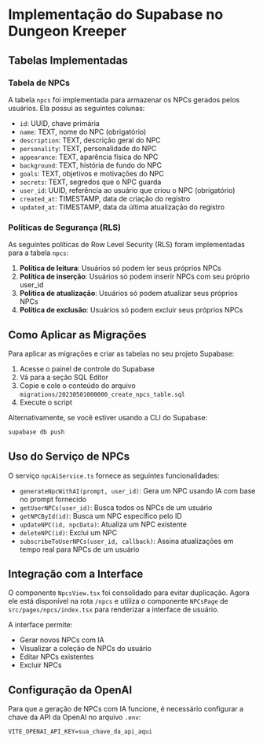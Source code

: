 # Implementação do Supabase no Dungeon Kreeper

## Tabelas Implementadas

### Tabela de NPCs

A tabela `npcs` foi implementada para armazenar os NPCs gerados pelos usuários. Ela possui as seguintes colunas:

- `id`: UUID, chave primária
- `name`: TEXT, nome do NPC (obrigatório)
- `description`: TEXT, descrição geral do NPC
- `personality`: TEXT, personalidade do NPC
- `appearance`: TEXT, aparência física do NPC
- `background`: TEXT, história de fundo do NPC
- `goals`: TEXT, objetivos e motivações do NPC
- `secrets`: TEXT, segredos que o NPC guarda
- `user_id`: UUID, referência ao usuário que criou o NPC (obrigatório)
- `created_at`: TIMESTAMP, data de criação do registro
- `updated_at`: TIMESTAMP, data da última atualização do registro

### Políticas de Segurança (RLS)

As seguintes políticas de Row Level Security (RLS) foram implementadas para a tabela `npcs`:

1. **Política de leitura**: Usuários só podem ler seus próprios NPCs
2. **Política de inserção**: Usuários só podem inserir NPCs com seu próprio user_id
3. **Política de atualização**: Usuários só podem atualizar seus próprios NPCs
4. **Política de exclusão**: Usuários só podem excluir seus próprios NPCs

## Como Aplicar as Migrações

Para aplicar as migrações e criar as tabelas no seu projeto Supabase:

1. Acesse o painel de controle do Supabase
2. Vá para a seção SQL Editor
3. Copie e cole o conteúdo do arquivo `migrations/20230501000000_create_npcs_table.sql`
4. Execute o script

Alternativamente, se você estiver usando a CLI do Supabase:

```bash
supabase db push
```

## Uso do Serviço de NPCs

O serviço `npcAiService.ts` fornece as seguintes funcionalidades:

- `generateNpcWithAI(prompt, user_id)`: Gera um NPC usando IA com base no prompt fornecido
- `getUserNPCs(user_id)`: Busca todos os NPCs de um usuário
- `getNPCById(id)`: Busca um NPC específico pelo ID
- `updateNPC(id, npcData)`: Atualiza um NPC existente
- `deleteNPC(id)`: Exclui um NPC
- `subscribeToUserNPCs(user_id, callback)`: Assina atualizações em tempo real para NPCs de um usuário

## Integração com a Interface

O componente `NpcsView.tsx` foi consolidado para evitar duplicação. Agora ele está disponível na rota `/npcs` e utiliza o componente `NPCsPage` de `src/pages/npcs/index.tsx` para renderizar a interface de usuário.

A interface permite:

- Gerar novos NPCs com IA
- Visualizar a coleção de NPCs do usuário
- Editar NPCs existentes
- Excluir NPCs

## Configuração da OpenAI

Para que a geração de NPCs com IA funcione, é necessário configurar a chave da API da OpenAI no arquivo `.env`:

```
VITE_OPENAI_API_KEY=sua_chave_da_api_aqui
```